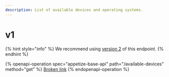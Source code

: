 ```yaml
---
description: List of available devices and operating systems.
---
```


# v1

{% hint style="info" %}
We recommend using [version 2](./) of this endpoint.
{% endhint %}

{% openapi-operation spec="appetize-base-api" path="/available-devices" method="get" %}
[Broken link](broken-reference)
{% endopenapi-operation %}
